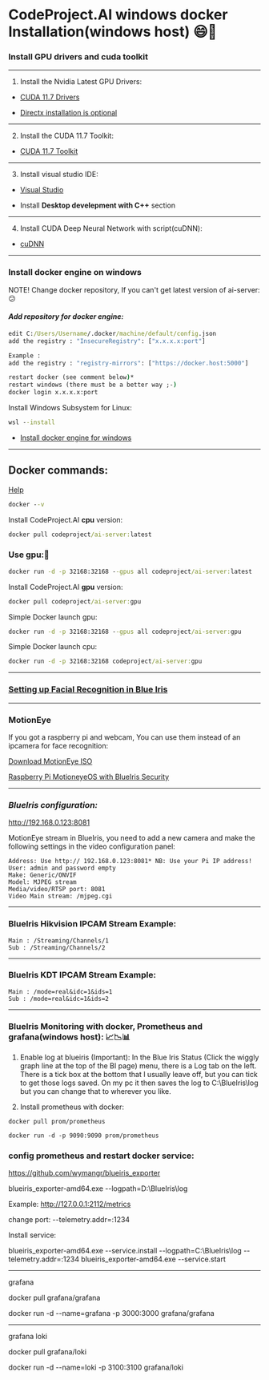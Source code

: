 # CodeProject.AI windows docker Installation(windows host) 😄🤠

### Install GPU drivers and cuda toolkit 

---
1. Install the Nvidia Latest GPU Drivers:

- [CUDA 11.7 Drivers](https://www.nvidia.com/Download/index.aspx)

- [Directx installation is optional](https://download.microsoft.com/download/1/7/1/1718CCC4-6315-4D8E-9543-8E28A4E18C4C/dxwebsetup.exe)

---

2. Install the CUDA 11.7 Toolkit:

- [CUDA 11.7 Toolkit](https://developer.nvidia.com/cuda-11-7-0-download-archive?target_os=Windows&target_arch=x86_64)

---

3. Install visual studio IDE:

- [Visual Studio](https://visualstudio.microsoft.com/)

- Install   __Desktop develepment with C++__  section

---

4. Install CUDA Deep Neural Network with script(cuDNN):

- [cuDNN](https://www.codeproject.com/KB/Articles/5322557/install_CUDnn.zip)

---

### Install docker engine on windows

NOTE! Change docker repository, If you can't get latest version of ai-server: 😕
#### ***Add repository for docker engine:***

```cmd
edit C:/Users/Username/.docker/machine/default/config.json
add the registry : "InsecureRegistry": ["x.x.x.x:port"]

Example :
add the registry : "registry-mirrors": ["https://docker.host:5000"]

restart docker (see comment below)*
restart windows (there must be a better way ;-)
docker login x.x.x.x:port
```

Install  Windows Subsystem for Linux:
```cmd
wsl --install
```
- [Install docker engine for windows](https://desktop.docker.com/win/main/amd64/Docker%20Desktop%20Installer.exe?utm_source=docker&utm_medium=webreferral&utm_campaign=dd-smartbutton&utm_location=module)

----

## Docker commands:
[Help](https://hub.docker.com/r/codeproject/ai-server)


```cmd
docker --v
```

Install  CodeProject.AI **cpu** version:
```cmd
docker pull codeproject/ai-server:latest
```

### Use gpu:💪
```cmd
docker run -d -p 32168:32168 --gpus all codeproject/ai-server:latest
```

Install  CodeProject.AI **gpu** version:
```cmd
docker pull codeproject/ai-server:gpu
```

Simple Docker launch gpu:
```cmd
docker run -d -p 32168:32168 --gpus all codeproject/ai-server:gpu
```

Simple Docker launch cpu:
```cmd
docker run -d -p 32168:32168 codeproject/ai-server:gpu
```
----

### [Setting up Facial Recognition in Blue Iris](https://www.codeproject.com/Articles/5348246/CodeProject-AI-Server-Blue-Iris-and-Face-Recogniti)

---

### MotionEye
If you got a raspberry pi and webcam, You can use them instead of an ipcamera for face recognition:

[Download MotionEye ISO](https://github.com/motioneye-project/motioneyeos/releases)

[Raspberry Pi MotioneyeOS with BlueIris Security](https://photobyte.org/raspberry-pi-motioneyeos-with-blueiris-security)

---

### ***BlueIris configuration:***

http://192.168.0.123:8081

MotionEye stream in BlueIris, you need to add a new camera and make the following settings in the video configuration panel:

```config
Address: Use http:// 192.168.0.123:8081* NB: Use your Pi IP address!
User: admin and password empty
Make: Generic/ONVIF
Model: MJPEG stream
Media/video/RTSP port: 8081
Video Main stream: /mjpeg.cgi
```

---

### BlueIris Hikvision IPCAM Stream Example:
```config
Main : /Streaming/Channels/1
Sub : /Streaming/Channels/2
```
---

### BlueIris KDT IPCAM Stream Example:
```config
Main : /mode=real&idc=1&ids=1
Sub : /mode=real&idc=1&ids=2
```

---


### BlueIris Monitoring with docker, Prometheus and grafana(windows host): 📈📉📊

1. Enable log at blueiris (Important):
In the Blue Iris Status (Click the wiggly graph line at the top of the BI page) menu, there is a Log tab on the left. There is a tick box at the bottom that I usually leave off, but you can tick to get those logs saved. On my pc it then saves the log to C:\BlueIris\log but you can change that to wherever you like.

2. Install prometheus with docker:

```
docker pull prom/prometheus

docker run -d -p 9090:9090 prom/prometheus

```
### config prometheus and restart docker service:







https://github.com/wymangr/blueiris_exporter

blueiris_exporter-amd64.exe --logpath=D:\BlueIris\log 

Example:
http://127.0.0.1:2112/metrics


change port:
--telemetry.addr=:1234



Install service:

blueiris_exporter-amd64.exe --service.install --logpath=C:\BlueIris\log --telemetry.addr=:1234
blueiris_exporter-amd64.exe --service.start








--------------------------------------
grafana

docker pull grafana/grafana

docker run -d --name=grafana -p 3000:3000 grafana/grafana


-------------------------------------
grafana loki

docker pull grafana/loki

docker run -d --name=loki -p 3100:3100 grafana/loki











